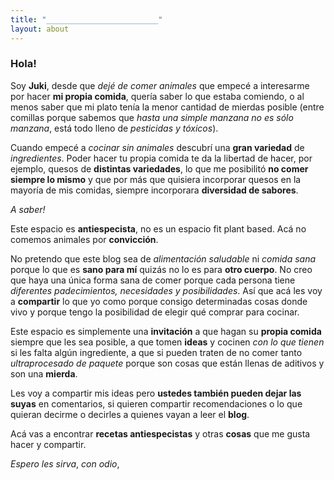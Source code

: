 ```yaml
---
title: "_________________________"
layout: about
---
```


### Hola!

Soy **Juki**, desde que *dejé de comer animales* que empecé a interesarme por hacer **mi propia comida**, quería saber lo que estaba comiendo, o al menos saber que mi plato tenía la menor cantidad de mierdas posible (entre comillas porque sabemos que *hasta una simple manzana no es sólo manzana*, está todo lleno de *pesticidas y tóxicos*).

Cuando empecé a *cocinar sin animales* descubrí una **gran variedad** de *ingredientes*. Poder hacer tu propia comida te da la libertad de hacer, por ejemplo, quesos de **distintas variedades**, lo que me posibilitó **no comer siempre lo mismo** y que por más que quisiera incorporar quesos en la mayoría de mis comidas, siempre incorporara **diversidad de sabores**.

*A saber!*

Este espacio es **antiespecista**, no es un espacio fit plant based. Acá no comemos animales por **convicción**.

No pretendo que este blog sea de *alimentación saludable* ni *comida sana* porque lo que es **sano para mí** quizás no lo es para **otro cuerpo**. No creo que haya una única forma sana de comer porque cada persona tiene *diferentes padecimientos, necesidades y posibilidades*. Así que acá les voy a **compartir** lo que yo como porque consigo determinadas cosas donde vivo y porque tengo la posibilidad de elegir qué comprar para cocinar.

Este espacio es simplemente una **invitación** a que hagan su **propia comida** siempre que les sea posible, a que tomen **ideas** y cocinen *con lo que tienen* si les falta algún ingrediente, a que si pueden traten de no comer tanto *ultraprocesado de paquete* porque son cosas que están llenas de aditivos y son una **mierda**.

Les voy a compartir mis ideas pero **ustedes también pueden dejar las suyas** en comentarios, si quieren compartir recomendaciones o lo que quieran decirme o decirles a quienes vayan a leer el **blog**.

Acá vas a encontrar **recetas antiespecistas** y otras **cosas** que me gusta hacer y compartir.

*Espero les sirva*,
*con odio*,